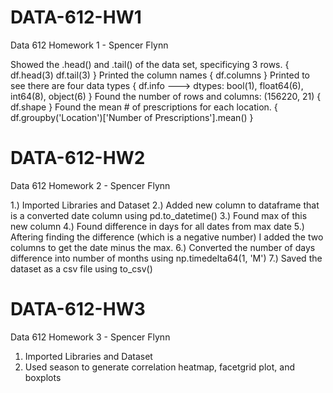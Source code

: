 # DATA-612-HW1
Data 612 Homework 1 - Spencer Flynn

Showed the .head() and .tail() of the data set, specificying 3 rows. { df.head(3) df.tail(3) }
Printed the column names { df.columns }
Printed to see there are four data types { df.info ---> dtypes: bool(1), float64(6), int64(8), object(6) }
Found the number of rows and columns: (156220, 21) { df.shape }
Found the mean # of prescriptions for each location. { df.groupby('Location')['Number of Prescriptions'].mean() }


# DATA-612-HW2
Data 612 Homework 2 - Spencer Flynn

1.) Imported Libraries and Dataset
2.) Added new column to dataframe that is a converted date column using pd.to_datetime()
3.) Found max of this new column
4.) Found difference in days for all dates from max date
5.) Aftering finding the difference (which is a negative number) I added the two columns to get the date minus the max.
6.) Converted the number of days difference into number of months using np.timedelta64(1, 'M')
7.) Saved the dataset as a csv file using to_csv()

# DATA-612-HW3
Data 612 Homework 3 - Spencer Flynn

1) Imported Libraries and Dataset
2) Used season to generate correlation heatmap, facetgrid plot, and boxplots
